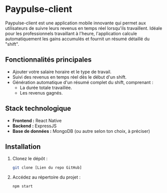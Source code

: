 # Paypulse-client

Paypulse-client est une application mobile innovante qui permet aux utilisateurs de suivre leurs revenus en temps réel lorsqu'ils travaillent. Idéale pour les professionnels travaillant à l'heure, l'application calcule automatiquement les gains accumulés et fournit un résumé détaillé du "shift".

## Fonctionnalités principales

- Ajouter votre salaire horaire et le type de travail.
- Suivi des revenus en temps réel dès le début d'un shift.
- Génération automatique d'un résumé complet du shift, comprenant :
  - La durée totale travaillée.
  - Les revenus gagnés.

## Stack technologique

- **Frontend :** React Native
- **Backend :** ExpressJS
- **Base de données :** MongoDB (ou autre selon ton choix, à préciser)

## Installation

1. Clonez le dépôt :
   ```bash
   git clone [Lien du repo GitHub]
2. Accédez au répertoire du projet :
   ```bash
   npm start
   
